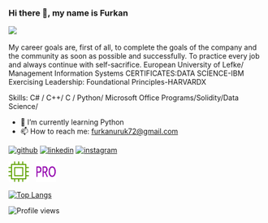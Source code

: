 ### Hi there 👋, my name is Furkan
![](https://raw.githubusercontent.com/sagar-viradiya/sagar-viradiya/master/resources/banner.png)

My career goals are, first of all, to complete the goals of the company and the community as soon as possible and successfully. To practice every job and always continue with self-sacrifice. 
European University of Lefke/ Management Information Systems 
CERTIFICATES:DATA SCİENCE-IBM  Exercising Leadership: Foundational Principles-HARVARDX



Skills: C# / C++/ C / Python/ Microsoft Office Programs/Solidity/Data Science/

- 🌱 I’m currently learning Python 
- 📫 How to reach me: furkanuruk72@gmail.com 


[<img src='https://cdn.jsdelivr.net/npm/simple-icons@3.0.1/icons/github.svg' alt='github' height='40'>](https://github.com/https://github.com/betmencyprus)  [<img src='https://cdn.jsdelivr.net/npm/simple-icons@3.0.1/icons/linkedin.svg' alt='linkedin' height='40'>](https://www.linkedin.com/in/https://www.linkedin.com/in/furkan-uruk-569078168//)  [<img src='https://cdn.jsdelivr.net/npm/simple-icons@3.0.1/icons/instagram.svg' alt='instagram' height='40'>](https://www.instagram.com/https://instagram.com/furkanuruk?igshid=YmMyMTA2M2Y=/)  

<a href='https://docs.github.com/en/developers'><img src='https://raw.githubusercontent.com/acervenky/animated-github-badges/master/assets/devbadge.gif' width='40' height='40'></a> <a href='https://github.com/pricing'><img src='https://raw.githubusercontent.com/acervenky/animated-github-badges/master/assets/pro.gif' width='40' height='40'></a> 

[![Top Langs](https://github-readme-stats.vercel.app/api/top-langs/?username=https://github.com/betmencyprus)](https://github.com/anuraghazra/github-readme-stats)

![Profile views](https://gpvc.arturio.dev/https://github.com/betmencyprus)  
